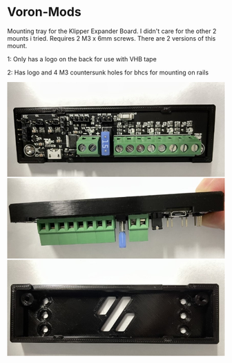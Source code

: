 # Voron-Mods

Mounting tray for the Klipper Expander Board. I didn't care for the other 2 mounts i tried. Requires 2 M3 x 6mm screws.
There are 2 versions of this mount. 

1: Only has a logo on the back for use with VHB tape

2: Has logo and 4 M3 countersunk holes for bhcs for mounting on rails

![Mount_Top](./Images/Mount_Top.jpg)
![Mount_Side](./Images/Mount_Side.jpg)
![Mount_Screws](./Images/Mount_Screws.jpg)
